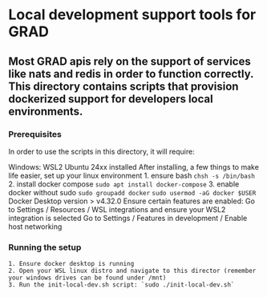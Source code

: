 # Local development support tools for GRAD
## Most GRAD apis rely on the support of services like nats and redis in order to function correctly. This directory contains scripts that provision dockerized support for developers local environments.
### Prerequisites
In order to use the scripts in this directory, it will require:

Windows:
    WSL2 Ubuntu 24xx installed
        After installing, a few things to make life easier, set up your linux environment
            1. ensure bash
                `chsh -s /bin/bash`
            2. install docker compose
                `sudo apt install docker-compose`
            3. enable docker without sudo
                `sudo groupadd docker`
                `sudo usermod -aG docker $USER`
    Docker Desktop version > v4.32.0
        Ensure certain features are enabled:
            Go to Settings / Resources / WSL integrations and ensure your WSL2 integration is selected
            Go to Settings / Features in development / Enable host networking

### Running the setup
    1. Ensure docker desktop is running
    2. Open your WSL linux distro and navigate to this director (remember your windows drives can be found under /mnt)
    3. Run the init-local-dev.sh script: `sudo ./init-local-dev.sh`


